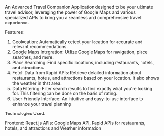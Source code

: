  An Advanced Travel Companion Application designed to be your ultimate travel advisor, leveraging the power of Google Maps and various specialized APIs to bring you a seamless and comprehensive travel experience.

Features:

1) Geolocation: Automatically detect your location for accurate and relevant recommendations.
2) Google Maps Integration: Utilize Google Maps for navigation, place searches, and more.
3) Place Searching: Find specific locations, including restaurants, hotels, and attractions.
4) Fetch Data from Rapid APIs: Retrieve detailed information about restaurants, hotels, and attractions based on your location. It also shows the weather in that area.
5) Data Filtering: Filter search results to find exactly what you're looking for. This filtering can be done on the basis of rating.
6) User-Friendly Interface: An intuitive and easy-to-use interface to enhance your travel planning 

Technologies Used:

Frontend: React.js
APIs: Google Maps API, Rapid APIs for restaurants, hotels, and attractions and Weather information
